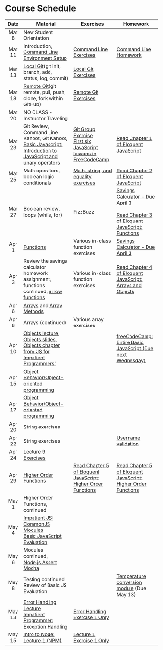 # Course Schedule

|  Date  | Material                                                                                                                                                                                                                                                                                 | Exercises                                                                                                                                                                                                   | Homework                                                                                                                                                                                      |
| :----: | ---------------------------------------------------------------------------------------------------------------------------------------------------------------------------------------------------------------------------------------------------------------------------------------- | ----------------------------------------------------------------------------------------------------------------------------------------------------------------------------------------------------------- | --------------------------------------------------------------------------------------------------------------------------------------------------------------------------------------------- |
| Mar 8  | New Student Orientation                                                                                                                                                                                                                                                                  |                                                                                                                                                                                                             |                                                                                                                                                                                               |
| Mar 11 | Introduction, [Command Line](./lectures/02-command-line) <br/> [Environment Setup](environment.md)                                                                                                                                                                                       | [Command Line Exercises](./lectures/02-command-line/exercises.md)                                                                                                                                           | [Command Line Homework](./lectures/02-command-line/homework.md)                                                                                                                               |
| Mar 13 | [Local Git](https://github.com/uark-backend-class/course-materials/tree/master/lectures/03-source-control)(git init, branch, add, status, log, commit)                                                                                                                                   | [Local Git Exercises](https://github.com/uark-backend-class/course-materials/blob/master/lectures/03-source-control/exercises-local.md)                                                                     |                                                                                                                                                                                               |
| Mar 18 | [Remote Git](https://github.com/uark-backend-class/course-materials/tree/master/lectures/03-source-control)(git remote, pull, push, clone, fork within GitHub)                                                                                                                           | [Remote Git Exercises](https://github.com/uark-backend-class/course-materials/blob/master/lectures/03-source-control/exercises-remote.md)                                                                   |                                                                                                                                                                                               |
| Mar 20 | NO CLASS - Instructor Traveling                                                                                                                                                                                                                                                          |                                                                                                                                                                                                             |                                                                                                                                                                                               |
| Mar 23 | Git Review, Command Line Kahoot, Git Kahoot, [Basic Javascript: Introduction to JavaScript and unary operators](https://github.com/uark-backend-class/course-materials/tree/master/lectures/04-javascript-basics#lecture-1-intro-to-javascript-and-unary-operators)                      | [Git Group Exercise](https://classroom.github.com/g/G0-3w-Ay)<br/>[First six JavaScript lessons in FreeCodeCamp](https://learn.freecodecamp.org/javascript-algorithms-and-data-structures/basic-javascript) | [Read Chapter 1 of Eloquent JavaScript](https://eloquentjavascript.net/01_values.html)                                                                                                        |
| Mar 25 | Math operators, boolean logic conditionals                                                                                                                                                                                                                                               | [Math, string, and equality exercises](https://github.com/uark-backend-class/course-materials/blob/master/lectures/04-javascript-basics/lecture02-exercises.md)                                             | [Read Chapter 2 of Eloquent JavaScript](http://eloquentjavascript.net/02_program_structure.html)                                                                                              |
| Mar 27 | Boolean review, loops (while, for)                                                                                                                                                                                                                                                       | FizzBuzz                                                                                                                                                                                                    | [Savings Calculator - Due April 3](https://classroom.github.com/a/atHBYnUw) <br /><br /> [Read Chapter 3 of Eloquent JavaScript: Functions](https://eloquentjavascript.net/03_functions.html) |
| Apr 1  | [Functions](lectures/04-javascript-basics#lecture-4-functions)                                                                                                                                                                                                                           | Various in-class function exercises                                                                                                                                                                         | [Savings Calculator - Due April 3](https://classroom.github.com/a/atHBYnUw)                                                                                                                   |
| Apr 3  | Review the savings calculator homework assignment, functions continued, [arrow functions](https://wesbos.com/arrow-functions/)                                                                                                                                                           | Various in-class function exercises                                                                                                                                                                         | [Read Chapter 4 of Eloquent JavaScript: Arrays and Objects](https://eloquentjavascript.net/04_data.html)                                                                                      |
| Apr 6  | [Arrays](lectures/04-javascript-basics#lecture-3-conditionals-loops-arrays-objects) and [Array Methods](https://slides.com/aaronrobinson-1/javascript-array-methods)                                                                                                                     |                                                                                                                                                                                                             |                                                                                                                                                                                               |
| Apr 8  | Arrays (continued)                                                                                                                                                                                                                                                                       | Various array exercises                                                                                                                                                                                     |                                                                                                                                                                                               |
| Apr 10 | [Objects lecture](lectures/04-javascript-basics#lecture-3-conditionals-loops-arrays-objects), [Objects slides](https://slides.com/aaronrobinson-1/javascript-objects), [Objects chapter from 'JS for Impatient Programmers'](http://exploringjs.com/impatient-js/ch_single-objects.html) |                                                                                                                                                                                                             | [freeCodeCamp: Entire Basic JavaScript (Due next Wednesday)](https://learn.freecodecamp.org/javascript-algorithms-and-data-structures/basic-javascript)                                       |
| Apr 15 | [Object Behavior/Object-oriented programming](https://slides.com/aaronrobinson-1/javascript-objects)                                                                                                                                                                                     |                                                                                                                                                                                                             |                                                                                                                                                                                               |
| Apr 17 | [Object Behavior/Object-oriented programming](https://slides.com/aaronrobinson-1/javascript-objects)                                                                                                                                                                                     |                                                                                                                                                                                                             |                                                                                                                                                                                               |
| Apr 20 | String exercises                                                                                                                                                                                                                                                                         |                                                                                                                                                                                                             |                                                                                                                                                                                               |
| Apr 22 | String exercises                                                                                                                                                                                                                                                                         |                                                                                                                                                                                                             | [Username validation](https://classroom.github.com/a/u8vVSLhm)                                                                                                                                |
| Apr 24 | [Lecture 9 Exercises](lectures/04-javascript-basics/lecture09-exercises.md)                                                                                                                                                                                                              |                                                                                                                                                                                                             |                                                                                                                                                                                               |
| Apr 29 | [Higher Order Functions](lectures/10-higher-order-functions)                                                                                                                                                                                                                             | [Read Chapter 5 of Eloquent JavaScript: Higher Order Functions](https://eloquentjavascript.net/05_higher_order.html)                                                                                        | [Read Chapter 5 of Eloquent JavaScript: Higher Order Functions](https://eloquentjavascript.net/05_higher_order.html)                                                                          |
| May 1  | Higher Order Functions, continued                                                                                                                                                                                                                                                        |                                                                                                                                                                                                             |                                                                                                                                                                                               |
| May 4  | [Impatient JS: CommonJS Modules](http://exploringjs.com/impatient-js/ch_modules.html#module-systems-created-prior-to-es6)<br />[Basic JavaScript Evaluation](https://classroom.github.com/a/jQb6hScD)                                                                                         |                                                                                                                                                                                                             |                                                                                                                                                                                               |
| May 6  | Modules continued, <br/> [Node.js Assert](https://www.w3schools.com/nodejs/ref_assert.asp)<br />[Mocha](https://mochajs.org/)                                                                                                                                                            |                                                                                                                                                                                                             |                                                                                                                                                                                               |
| May 8  | Testing continued, <br/>Review of Basic JS Evaluation                                                                                                                                                                                                                                    |                                                                                                                                                                                                             | [Temperature conversion module](https://classroom.github.com/a/BNcJkRjq) (Due May 13)                                                                                                                      |
| May 13 | [Error Handling Lecture](lectures/11-error-handling)<br /> [Impatient Programmer: Exception Handling](http://exploringjs.com/impatient-js/ch_exception-handling.html)                                                                                                                    | [Error Handling Exercise 1 Only](lectures/11-error-handling/exercises.md)                                                                                                                                   |                                                                                                                                                                                               |
| May 15 | [Intro to Node: Lecture 1 (NPM)](lectures/06-intro-to-node)                                                                                                                                                                                                                                    | [Lecture 1 Exercise 1 Only](lectures/06-intro-to-node/lecture01-exercises.md)                                                                                                                               |                                                                                                                                                                                               |
